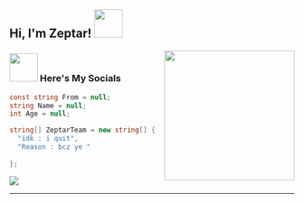 <h2> Hi, I'm Zeptar! <img src="https://media.giphy.com/media/mGcNjsfWAjY5AEZNw6/giphy.gif" width="50"></h2>
<img align='right' src="https://media.giphy.com/media/M9gbBd9nbDrOTu1Mqx/giphy.gif" width="230">




### <img src="https://media.giphy.com/media/VgCDAzcKvsR6OM0uWg/giphy.gif" width="50"> Here's My Socials

```csharp
const string From = null;
string Name = null;
int Age = null;

string[] ZeptarTeam = new string[] { 
  "idk : i quit", 
  "Reason : bcz ye "
  
};
```
![](https://komarev.com/ghpvc/?username=ZeptarTeam)

---


